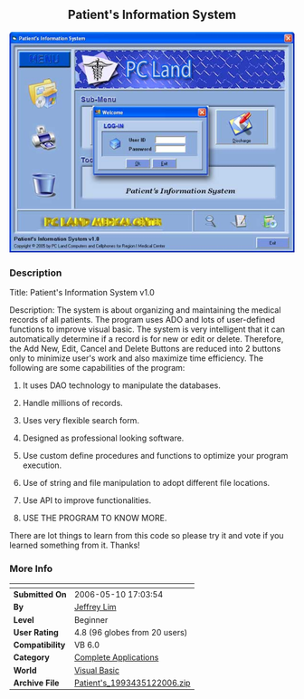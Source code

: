 ﻿<div align="center">

## Patient's Information System

<img src="PIC200651233944956.jpg">
</div>

### Description

Title: Patient's Information System v1.0

Description: The system is about organizing and maintaining the medical records of all patients. The program uses ADO and lots of user-defined functions to improve visual basic. The system is very intelligent that it can automatically determine if a record is for new or edit or delete. Therefore, the Add New, Edit, Cancel and Delete Buttons are reduced into 2 buttons only to minimize user's work and also maximize time efficiency. The following are some capabilities of the program:

1. It uses DAO technology to manipulate the databases.

2. Handle millions of records.

3. Uses very flexible search form.

4. Designed as professional looking software.

5. Use custom define procedures and functions to optimize your program execution.

6. Use of string and file manipulation to adopt different file locations.

7. Use API to improve functionalities.

8. USE THE PROGRAM TO KNOW MORE.

There are lot things to learn from this code so please try it and vote if you learned something from it. Thanks!
 
### More Info
 


<span>             |<span>
---                |---
**Submitted On**   |2006-05-10 17:03:54
**By**             |[Jeffrey Lim](https://github.com/Planet-Source-Code/PSCIndex/blob/master/ByAuthor/jeffrey-lim.md)
**Level**          |Beginner
**User Rating**    |4.8 (96 globes from 20 users)
**Compatibility**  |VB 6\.0
**Category**       |[Complete Applications](https://github.com/Planet-Source-Code/PSCIndex/blob/master/ByCategory/complete-applications__1-27.md)
**World**          |[Visual Basic](https://github.com/Planet-Source-Code/PSCIndex/blob/master/ByWorld/visual-basic.md)
**Archive File**   |[Patient's\_1993435122006\.zip](https://github.com/Planet-Source-Code/jeffrey-lim-patient-s-information-system__1-65303/archive/master.zip)








